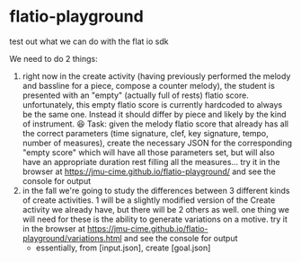# flatio-playground
test out what we can do with the flat io sdk



We need to do 2 things:
1. right now in the create activity (having previously performed the melody and bassline for a piece, compose a counter melody), the student is presented with an "empty" (actually full of rests) flatio score. unfortunately, this empty flatio score is currently hardcoded to always be the same one. Instead it should differ by piece and likely by the kind of instrument. :laughing: Task: given the melody flatio score that already has all the correct parameters (time signature, clef, key signature, tempo, number of measures), create the necessary JSON for the corresponding "empty score" which will have all those parameters set, but will also have an appropriate duration rest filling all the measures...  try it in the browser at https://jmu-cime.github.io/flatio-playground/ and see the console for output
2. in the fall we're going to study the differences between 3 different kinds of create activities. 1 will be a slightly modified version of the Create activity we already have, but there will be 2 others as well. one thing we will need for these is the ability to generate variations on a motive. try it in the browser at https://jmu-cime.github.io/flatio-playground/variations.html and see the console for output
    * essentially, from [input.json], create [goal.json]